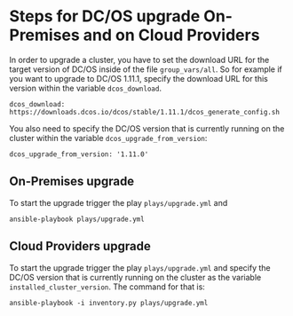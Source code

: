 # Steps for DC/OS upgrade On-Premises and on Cloud Providers

In order to upgrade a cluster, you have to set the download URL for the target version of DC/OS inside of the file `group_vars/all`. So for example if you want to upgrade to DC/OS 1.11.1, specify the download URL for this version within the variable `dcos_download`.

```
dcos_download: https://downloads.dcos.io/dcos/stable/1.11.1/dcos_generate_config.sh
```

You also need to specify the DC/OS version that is currently running on the cluster within the variable `dcos_upgrade_from_version`:

```
dcos_upgrade_from_version: '1.11.0'
```

## On-Premises upgrade

To start the upgrade trigger the play `plays/upgrade.yml` and

```
ansible-playbook plays/upgrade.yml
```

## Cloud Providers upgrade

To start the upgrade trigger the play `plays/upgrade.yml` and specify the DC/OS version that is currently running on the cluster as the variable `installed_cluster_version`. The command for that is:

```
ansible-playbook -i inventory.py plays/upgrade.yml
```
